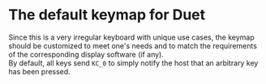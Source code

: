 # The default keymap for Duet

Since this is a very irregular keyboard with unique use cases, the keymap should be customized to meet one's needs and to match the requirements of the corresponding display software (if any).  
By default, all keys send `KC_0` to simply notify the host that an arbitrary key has been pressed.  
